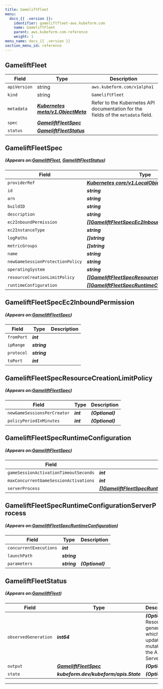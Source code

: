 ```yaml
---
title: GameliftFleet
menu:
  docs_{{ .version }}:
    identifier: gameliftfleet-aws.kubeform.com
    name: GameliftFleet
    parent: aws.kubeform.com-reference
    weight: 1
menu_name: docs_{{ .version }}
section_menu_id: reference
---
```


## GameliftFleet
| Field | Type | Description |
| ------ | ----- | ----------- |
| `apiVersion` | string | `aws.kubeform.com/v1alpha1` |
|    `kind` | string | `GameliftFleet` |
| `metadata` | ***[Kubernetes meta/v1.ObjectMeta](https://kubernetes.io/docs/reference/generated/kubernetes-api/v1.13/#objectmeta-v1-meta)***|Refer to the Kubernetes API documentation for the fields of the `metadata` field.|
| `spec` | ***[GameliftFleetSpec](#GameliftFleetSpec)***||
| `status` | ***[GameliftFleetStatus](#GameliftFleetStatus)***||
## GameliftFleetSpec
##### (Appears on:[GameliftFleet](#GameliftFleet), [GameliftFleetStatus](#GameliftFleetStatus))
| Field | Type | Description |
| ------ | ----- | ----------- |
| `providerRef` | ***[Kubernetes core/v1.LocalObjectReference](https://kubernetes.io/docs/reference/generated/kubernetes-api/v1.13/#localobjectreference-v1-core)***||
| `id` | ***string***||
| `arn` | ***string***| ***(Optional)*** |
| `buildID` | ***string***||
| `description` | ***string***| ***(Optional)*** |
| `ec2InboundPermission` | ***[[]GameliftFleetSpecEc2InboundPermission](#GameliftFleetSpecEc2InboundPermission)***| ***(Optional)*** |
| `ec2InstanceType` | ***string***||
| `logPaths` | ***[]string***| ***(Optional)*** |
| `metricGroups` | ***[]string***| ***(Optional)*** |
| `name` | ***string***||
| `newGameSessionProtectionPolicy` | ***string***| ***(Optional)*** |
| `operatingSystem` | ***string***| ***(Optional)*** |
| `resourceCreationLimitPolicy` | ***[[]GameliftFleetSpecResourceCreationLimitPolicy](#GameliftFleetSpecResourceCreationLimitPolicy)***| ***(Optional)*** |
| `runtimeConfiguration` | ***[[]GameliftFleetSpecRuntimeConfiguration](#GameliftFleetSpecRuntimeConfiguration)***| ***(Optional)*** |
## GameliftFleetSpecEc2InboundPermission
##### (Appears on:[GameliftFleetSpec](#GameliftFleetSpec))
| Field | Type | Description |
| ------ | ----- | ----------- |
| `fromPort` | ***int***||
| `ipRange` | ***string***||
| `protocol` | ***string***||
| `toPort` | ***int***||
## GameliftFleetSpecResourceCreationLimitPolicy
##### (Appears on:[GameliftFleetSpec](#GameliftFleetSpec))
| Field | Type | Description |
| ------ | ----- | ----------- |
| `newGameSessionsPerCreator` | ***int***| ***(Optional)*** |
| `policyPeriodInMinutes` | ***int***| ***(Optional)*** |
## GameliftFleetSpecRuntimeConfiguration
##### (Appears on:[GameliftFleetSpec](#GameliftFleetSpec))
| Field | Type | Description |
| ------ | ----- | ----------- |
| `gameSessionActivationTimeoutSeconds` | ***int***| ***(Optional)*** |
| `maxConcurrentGameSessionActivations` | ***int***| ***(Optional)*** |
| `serverProcess` | ***[[]GameliftFleetSpecRuntimeConfigurationServerProcess](#GameliftFleetSpecRuntimeConfigurationServerProcess)***| ***(Optional)*** |
## GameliftFleetSpecRuntimeConfigurationServerProcess
##### (Appears on:[GameliftFleetSpecRuntimeConfiguration](#GameliftFleetSpecRuntimeConfiguration))
| Field | Type | Description |
| ------ | ----- | ----------- |
| `concurrentExecutions` | ***int***||
| `launchPath` | ***string***||
| `parameters` | ***string***| ***(Optional)*** |
## GameliftFleetStatus
##### (Appears on:[GameliftFleet](#GameliftFleet))
| Field | Type | Description |
| ------ | ----- | ----------- |
| `observedGeneration` | ***int64***| ***(Optional)*** Resource generation, which is updated on mutation by the API Server.|
| `output` | ***[GameliftFleetSpec](#GameliftFleetSpec)***| ***(Optional)*** |
| `state` | ***kubeform.dev/kubeform/apis.State***| ***(Optional)*** |
---
